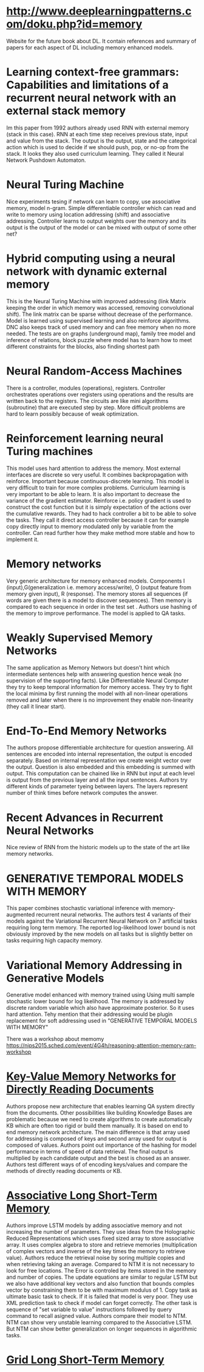# http://www.deeplearningpatterns.com/doku.php?id=memory 
Website for the future book about DL. It contain references and summary of papers for each aspect of DL including memory enhanced models.

# Learning context-free grammars: Capabilities and limitations of a recurrent neural network with an external stack memory
Im this paper from 1992 authors already used RNN with external memory (stack in this case). RNN at each time step receives previous state,
input and value from the stack. The output is the output, state and the categorical action which is used to decide if we should push, pop, or no-op
from the stack. It looks they also used curriculum learning. They called it Neural Network Pushdown Automaton.

# Neural Turing Machine
Nice experiments tesing if network can learn to copy, use associative memory, model n-gram. Simple differentiable controller which can read and write to 
memory using location addressing (shift) and associative addressing. Controller learns to output weights over the memory and its output is the output of the 
model or can be mixed with output of some other net?

# Hybrid computing using a neural network with dynamic external memory
This is the Neural Turing Machine with improved addressing (link Matrix keeping the order in which memory was accessed, removing convolutional shift). 
The link matrix can be sparse without decrease of the performance. Model is learned using supervised learning and also reinforce algorithms.
DNC also keeps track of used memory and can free memory when no more needed.
The tests are on graphs (underground map), family tree model and inference of relations, block puzzle where model has to learn how to meet different constraints
for the blocks, also finding shortest path 

# Neural Random-Access Machines
There is a controller, modules (operations), registers. Controller orchestrates operations over registers using operations and the results are written back to the 
registers.
The circuits are like mini algorithms (subroutine) that are executed step by step. More difficult problems are hard to learn possibly because of weak optimization. 

# Reinforcement learning neural Turing machines 
This model uses hard attention to address the memory. Most external interfaces are discrete so very useful. It combines backpropagation with reinforce.
Important because continuous-discrete learning. This model is very difficult to train for more complex problems. 
Curriculum learning is very important to be able to learn. It is also important to decrease the variance of the gradient estimator.
Reinforce i.e. policy gradient is used to construct the cost function but it is simply expectation of the actions over the cumulative rewards.
They had to hack controller a bit to be able to solve the tasks. They call it direct access controller because it can for example copy directly input to memory
modulated only by variable from the controller.
Can read further how they make method more stable and how to implement it.

# Memory networks
Very generic architecture for memory enhanced models. Components I (input),G(generalization i.e. memory access/write), O (output feature from memory given input), 
R (response). The memory stores all sequences (if words are given there is a model to discover sequences). 
Then memory is compared to each sequence in order in the test set . Authors use hashing of the memory to improve performance. The model is applied to QA tasks.

# Weakly Supervised Memory Networks
The same application as Memory Networs but doesn't hint which intermediate sentences help with answering question hence weak (no supervision of the supporting facts). 
Like Differentiable Neural Computer they try to keep temporal information for memory access.
They try to fight the local minima by first running the model with all non-linear operations removed and later when 
there is no improvement they enable non-linearity (they call it linear start).

# End-To-End Memory Networks
The authors propose differentiable architecture for question answering. All sentences are encoded into internal representation, the output is encoded
separately. Based on internal representation we create weight vector over the output. Question is also embedded and this embedding is summed with output.
This computation can be chained like in RNN but input at each level is output from the previous layer and all the input sentences. Authors
try different kinds of parameter tyeing between layers. The layers represent number of think times before network computes the answer.

# Recent Advances in Recurrent Neural Networks
Nice review of RNN from the historic models up to the state of the art like memory networks.

# GENERATIVE TEMPORAL MODELS WITH MEMORY

This paper combines stochastic variational inference with memory-augmented recurrent neural networks. 
The authors test 4 variants of their models against the Variational Recurrent Neural Network on 7 artificial tasks requiring long term memory. 
The reported log-likelihood lower bound is not obviously improved by the new models on all tasks but is slightly better on tasks requiring high capacity memory.

# Variational Memory Addressing in Generative Models
Generative model enhanced with memory trained using Using multi sample stochastic lower bound for log likelihood. The memory
is addressed by discrete random variable which also have approximate posterior. So it uses hard attention. Tehy mention that their addressing
would be plugin replacement for soft addressing used in "GENERATIVE TEMPORAL MODELS WITH MEMORY" 

There was a workshop about memomy https://nips2015.sched.com/event/4G4h/reasoning-attention-memory-ram-workshop

# [Key-Value Memory Networks for Directly Reading Documents](https://arxiv.org/abs/1606.03126)
Authors propose new architecture that enables learning QA system directly from the documents. Other possibilities like building Knowledge Bases
are problematic because we need to create algorithms to create automatically KB which are often too rigid or build them manually. 
It is based on end to end memory network architecture. The main difference is that array used for addressing is composed of keys and second array used for output is composed of 
values. Authors point out importance of the hashing for model performance in terms of speed of data retrieval. 
The final output is multiplied by each candidate output and the best is chosed as an answer.
Authors test different ways of of encoding keys/values and compare the methods of directly reading documents or KB. 

# [Associative Long Short-Term Memory](https://arxiv.org/abs/1602.03032)
Authors improve LSTM models by adding associative memory and not increasing the number of parameters.
They use ideas from the Holographic Reduced Representations which uses fixed sized array to store
associative array. It uses complex algebra to store and retrieve memories (multiplication of complex vectors and
inverse of the key times the memory to retrieve value). Authors reduce the retrieval noise by
soring multiple copies and when retrieving taking an average.
Compared to NTM it is not necessary to look for free locations.
The Error is controled by items stored in the memory and number of copies.
The update equations are similar to regular LSTM but we also have additional key vectors and also function that bounds
comples vector by constraining them to be with maximum modulus of 1.
Copy task as ultimate basic task to check. If it is failed that model is very poor.
They use XML prediction task to check if model can forget correctly.
The other task is sequence of "set variable to value" instructions followed by query command to recall asigned value.
Authors compare their model to NTM. NTM can show very unstable learning compared to the Associative LSTM. But
NTM can show better generalization on longer sequences in algorithmic tasks.

# [Grid Long Short-Term Memory](https://arxiv.org/abs/1507.01526)
